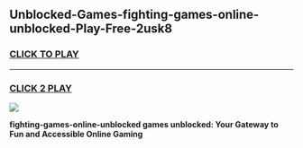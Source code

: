 
## Unblocked-Games-fighting-games-online-unblocked-Play-Free-2usk8
<h3>
<a href="https://premium76.site?title=fighting-games-online-unblocked&ref=23A">CLICK TO PLAY</a></h3>
<hr>

<h3>
<a href="https://premium76.site?title=fighting-games-online-unblocked&ref=23A">CLICK 2 PLAY</a>
  
</h3>

<a href="https://premium76.site?title=fighting-games-online-unblocked&ref=23A"><img src="https://clearcache.store/games.png"></a>


**fighting-games-online-unblocked games unblocked: Your Gateway to Fun and Accessible Online Gaming**
